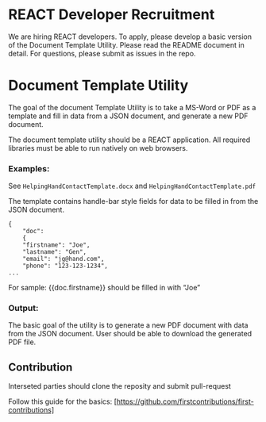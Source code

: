 # REACT Developer Recruitment

We are hiring REACT developers. To apply, please develop a basic version of the Document Template Utility. Please read the README document in detail. For questions, please submit as issues in the repo.

# Document Template Utility

The goal of the document Template Utility is to take a MS-Word or PDF as a template and fill in data from a JSON document, and generate a new PDF document.

The document template utility should be a REACT application. 
All required libraries must be able to run natively on web browsers.

### Examples:

See `HelpingHandContactTemplate.docx` and `HelpingHandContactTemplate.pdf` 

The template contains handle-bar style fields for data to be filled in from the JSON document.

```
{
	"doc":
	{
	"firstname": "Joe",
	"lastname": "Gen",
	"email": "jg@hand.com",
	"phone": "123-123-1234",
...
```


For sample: {{doc.firstname}} should be filled in with “Joe”

### Output:
The basic goal of the utility is to generate a new PDF document with data from the JSON document.
User should be able to download the generated PDF file.

## Contribution
Interseted parties should clone the reposity and submit pull-request

Follow this guide for the basics:
[https://github.com/firstcontributions/first-contributions]



